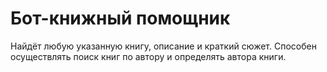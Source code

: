 # Бот-книжный помощник
Найдёт любую указанную книгу, описание и краткий сюжет.
Способен осуществлять поиск книг по автору и определять автора книги.
